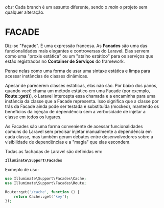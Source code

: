 _obs:_ Cada branch é um assunto diferente, sendo o _main_ o projeto sem qualquer alteração.

# FACADE

Diz-se "Façade". É uma expressão francesa.
As **Facades** são uma das funcionalidades mais elegantes e controversas do Laravel. Elas servem como uma "proxie estática" ou um "atalho estático" para os serviços que estão registrados no **Container de Serviços** do framework.

Pense nelas como uma forma de usar uma sintaxe estática e limpa para acessar instâncias de classes dinâmicas.

Apesar de parecerem classes estáticas, elas não são. Por baixo dos panos, quando você chama um método estático em uma Facade (por exemplo, **Route::get()**), o Laravel intercepta essa chamada e a encaminha para uma instância da classe que a Facade representa. Isso significa que a classe por trás da Facade ainda pode ser testada e substituída (mocked), mantendo os benefícios da injeção de dependência sem a verbosidade de injetar a classe em todos os lugares.

As Facades são uma forma conveniente de acessar funcionalidades comuns do Laravel sem precisar injetar manualmente a dependência em cada classe, mas também geram debates entre desenvolvedores sobre a visibilidade de dependências e a "magia" que elas escondem.

Todas as fachadas de Laravel são definidas em:

**`Illuminate\Support\Facades`**

Exmeplo de uso:

```php
use Illuminate\Support\Facades\Cache;
use Illuminate\Support\Facades\Route;

Route::get('/cache', function () {
    return Cache::get('key');
});
```

